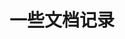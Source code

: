 # 一些文档记录

<!-- 

#升级到最新版本

pip install --upgrade mkdocs-material
pip install mkdocs-material=="9.1.5" 
pip install mkdocs-glightbox
pip install mkdocs-git-revision-date-localized-plugin
pip install jieba

#搭建本地浏览

mkdocs serve

http://localhost:8000/

    # - 现代启示录: 
    #     - 现代启示录/index.md
    #     - 只言片语: 现代启示录/0702.md
    #     - 效应: 现代启示录/0707.md


使用正则表达式转化
例如 
[欢迎来到Brayn的博客](https://brayn.top)
<a href="https://brayn.top" target="_blank">欢迎来到Brayn的博客 </a>

    \[([^\]]+)\]\(([^)]+)\)          <a href="$2" target="_blank">$1</a>
    
 -->


